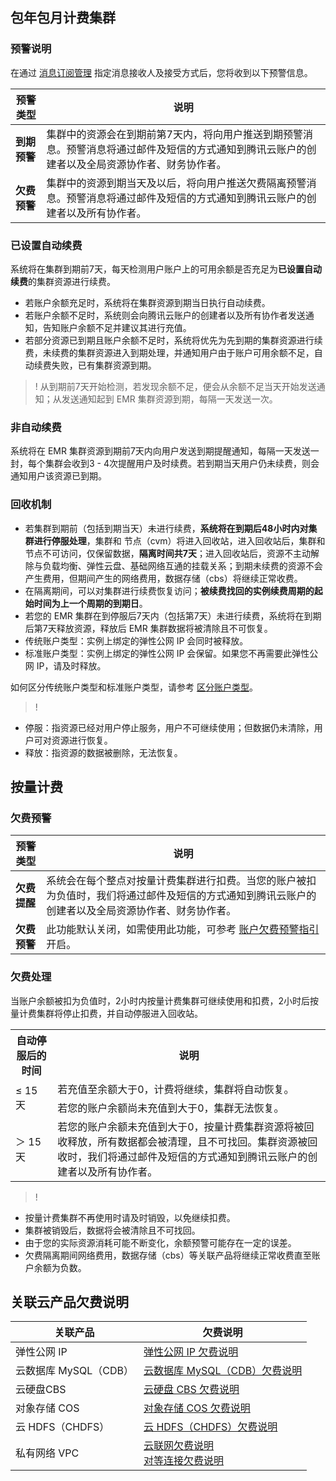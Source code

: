 ## 包年包月计费集群
### 预警说明
在通过 [消息订阅管理](https://cloud.tencent.com/document/product/1263/46205) 指定消息接收人及接受方式后，您将收到以下预警信息。

| 预警类型     | 说明                                                         |
| ------------ | ------------------------------------------------------------ |
| **到期预警** | 集群中的资源会在到期前第7天内，将向用户推送到期预警消息。预警消息将通过邮件及短信的方式通知到腾讯云账户的创建者以及全局资源协作者、财务协作者。 |
| **欠费预警** | 集群中的资源到期当天及以后，将向用户推送欠费隔离预警消息。预警消息将通过邮件及短信的方式通知到腾讯云账户的创建者以及所有协作者。 |

### 已设置自动续费
系统将在集群到期前7天，每天检测用户账户上的可用余额是否充足为**已设置自动续费**的集群资源进行续费。
- 若账户余额充足时，系统将在集群资源到期当日执行自动续费。
- 若账户余额不足时，系统则会向腾讯云账户的创建者以及所有协作者发送通知，告知账户余额不足并建议其进行充值。
- 若部分资源已到期且账户余额不足时，系统将优先为先到期的集群资源进行续费，未续费的集群资源进入到期处理，并通知用户由于账户可用余额不足，自动续费失败，已有集群资源到期。

>! 从到期前7天开始检测，若发现余额不足，便会从余额不足当天开始发送通知；从发送通知起到 EMR 集群资源到期，每隔一天发送一次。

### 非自动续费
系统将在 EMR 集群资源到期前7天内向用户发送到期提醒通知，每隔一天发送一封，每个集群会收到3 - 4次提醒用户及时续费。若到期当天用户仍未续费，则会通知用户该资源已到期。

### 回收机制
- 若集群到期前（包括到期当天）未进行续费，**系统将在到期后48小时内对集群进行停服处理**，集群和 节点（cvm）将进入回收站，进入回收站后，集群和节点不可访问，仅保留数据，**隔离时间共7天**；进入回收站后，资源不主动解除与负载均衡、弹性云盘、基础网络互通的挂载关系；到期未续费的资源不会产生费用，但期间产生的网络费用，数据存储（cbs）将继续正常收费。
- 在隔离期间，可以对集群进行续费恢复访问；**被续费找回的实例续费周期的起始时间为上一个周期的到期日**。
- 若您的 EMR 集群在到停服后7天内（包括第7天）未进行续费，系统将在到期后第7天释放资源，释放后 EMR 集群数据将被清除且不可恢复。
 - 传统账户类型：实例上绑定的弹性公网 IP 会同时被释放。
 - 标准账户类型：实例上绑定的弹性公网 IP 会保留。如果您不再需要此弹性公网 IP，请及时释放。

如何区分传统账户类型和标准账户类型，请参考 [区分账户类型](https://cloud.tencent.com/document/product/684/39903)。

>!
- 停服：指资源已经对用户停止服务，用户不可继续使用；但数据仍未清除，用户可对资源进行恢复。
- 释放：指资源的数据被删除，无法恢复。

## 按量计费
### 欠费预警

| 预警类型     | 说明                                                         |
| ------------ | ------------------------------------------------------------ |
| **欠费提醒** | 系统会在每个整点对按量计费集群进行扣费。当您的账户被扣为负值时，我们将通过邮件及短信的方式通知到腾讯云账户的创建者以及全局资源协作者、财务协作者。 |
| **欠费预警** | 此功能默认关闭，如需使用此功能，可参考 [账户欠费预警指引](https://cloud.tencent.com/document/product/555/35518) 开启。 |

### 欠费处理
当账户余额被扣为负值时，2小时内按量计费集群可继续使用和扣费，2小时后按量计费集群将停止扣费，并自动停服进入回收站。

<table>
<tr>
<th>自动停服后的时间</th>
<th>说明</th>
</tr>
<tr>
<td rowspan="2">≤ 15天</td>
<td>若充值至余额大于0，计费将继续，集群将自动恢复。</td>
</tr>
<tr>
<td>若您的账户余额尚未充值到大于0，集群无法恢复。</td>
</tr>
<tr>
<td >＞ 15天</td>
<td>若您的账户余额未充值到大于0，按量计费集群资源将被回收释放，所有数据都会被清理，且不可找回。集群资源被回收时，我们将通过邮件及短信的方式通知到腾讯云账户的创建者以及所有协作者。</td>
</tr>
</table>

>!
- 按量计费集群不再使用时请及时销毁，以免继续扣费。
- 集群被销毁后，数据将会被清除且不可找回。
- 由于您的实际资源消耗可能不断变化，余额预警可能存在一定的误差。
- 欠费隔离期间网络费用，数据存储（cbs）等关联产品将继续正常收费直至账户余额为负数。

## 关联云产品欠费说明
| 关联产品              | 欠费说明                                                     |
| --------------------- | ------------------------------------------------------------ |
| 弹性公网 IP            | [弹性公网 IP 欠费说明](https://cloud.tencent.com/document/product/1199/41693) |
| 云数据库 MySQL（CDB） | [云数据库 MySQL（CDB）欠费说明](https://cloud.tencent.com/document/product/236/5159) |
| 云硬盘CBS             | [云硬盘 CBS 欠费说明](https://cloud.tencent.com/document/product/362/3064) |
| 对象存储 COS          | [对象存储 COS 欠费说明](https://cloud.tencent.com/document/product/436/10044) |
| 云 HDFS（CHDFS）      | [云 HDFS（CHDFS）欠费说明](https://cloud.tencent.com/document/product/1105/36359#.E6.AC.A0.E8.B4.B9.E5.81.9C.E6.9C.8D) |
| 私有网络 VPC          |  [云联网欠费说明](https://cloud.tencent.com/document/product/877/18745) <br> [对等连接欠费说明](https://cloud.tencent.com/document/product/553/31271) |



